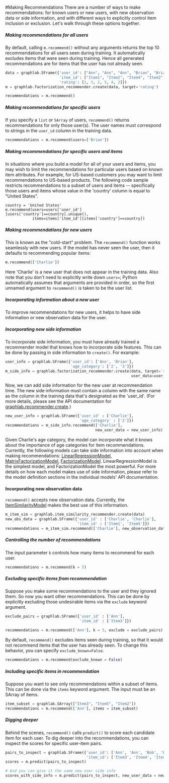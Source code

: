 <script src="../turi/js/recview.js"></script>
#Making Recommendations 
There are a number of ways to make recommendations: for known users or new users, with new observation data or side information, and with different ways to explicitly control item inclusion or exclusion.  Let's walk through these options together.

##### Making recommendations for all users

By default, calling `m.recommend()` without any arguments returns the top 10 recommendations for all users seen during training.  It automatically excludes items that were seen during training. Hence all generated recommendations are for items that the user has not already seen.

```python
data = graphlab.SFrame({'user_id': ["Ann", "Ann", "Ann", "Brian", "Brian", "Brian"],
                  		'item_id': ["Item1", "Item2", "Item4", "Item2", "Item3", "Item5"],
                  		'rating': [1, 3, 2, 5, 4, 2]})
m = graphlab.factorization_recommender.create(data, target='rating')

recommendations = m.recommend()
```

##### Making recommendations for specific users

If you specify a `list` or `SArray` of users, `recommend()` returns recommendations for only those user(s). The user names must correspond to strings in the `user_id` column in the training data.

```python
recommendations = m.recommend(users=['Brian'])
```

##### Making recommendations for specific users and items

In situations where you build a model for all of your users and items, you may wish to limit the recommendations for particular users based on known item attributes. For example, for US-based customers you may want to limit recommendations to US-based products. The following code sample restricts recommendations to a subset of users and items -- specifically those users and items whose value in the 'country' column is equal to "United States".

```
country = 'United States'
m.recommend(users=users['user_id'][users['country']==country].unique(),
            items=items['item_id'][items['country']==country])
```

##### Making recommendations for new users

This is known as the "cold-start" problem.  The `recommend()` function works seamlessly with new users. If the model has never seen the user, then it defaults to recommending popular items:

```python
m.recommend(['Charlie'])
```

Here 'Charlie' is a new user that does not appear in the training data.  Also note that you don't need to explicitly write down `users=`; Python automatically assumes that arguments are provided in order, so the first unnamed argument to `recommend()` is taken to be the user list.


##### Incorporating information about a new user

To improve recommendations for new users, it helps to have side information or new observation data for the user.

##### Incorporating new side information

To incorporate side information, you must have already trained a recommender model that knows how to incorporate side features.  This can be done by passing in side information to `create()`.  For example:

```python
user_info = graphlab.SFrame({'user_id': ['Ann', 'Brian'],
                       		 'age_category': ['2', '3']})
m_side_info = graphlab.factorization_recommender.create(data, target='rating',
           		      		                            user_data=user_info)
```

Now, we can add side information for the new user at recommendation time. The new side information must contain a column with the same name as the column in the training data that's designated as the 'user_id'.  (For more details, please see the API documentation for [graphlab.recommender.create](https://turi.com/products/create/docs/generated/graphlab.recommender.create.html#graphlab.recommender.create).)

```python
new_user_info = graphlab.SFrame({'user_id' : ['Charlie'],
								 'age_category' : ['2']})
recommendations = m_side_info.recommend(['Charlie'],
										new_user_data = new_user_info)
```

Given Charlie's age category, the model can incorporate what it knows about the importance of age categories for item recommendations.  Currently, the following models can take side information into account when making recommendations: [LinearRegressionModel](https://turi.com/products/create/docs/generated/graphlab.linear_regression.LinearRegression.html), [MatrixFactorizationModel](https://turi.com/products/create/docs/generated/graphlab.recommender.MatrixFactorizationModel.html#graphlab.recommender.MatrixFactorizationModel), [FactorizationModel](https://turi.com/products/create/docs/generated/graphlab.recommender.FactorizationModel.html#graphlab.recommender.FactorizationModel).  LinearRegressionModel is the simplest model, and FactorizationModel the most powerful.  For more details on how each model makes use of side information, please refer to the model definition sections in the individual models' API documentation.

#### Incorporating new observation data

`recommend()` accepts new observation data. Currently, the [ItemSimilarityModel](https://turi.com/products/create/docs/generated/graphlab.recommender.item_similarity_recommender.ItemSimilarityRecommender.html) makes the best use of this information.

```python
m_item_sim = graphlab.item_similarity_recommender.create(data)
new_obs_data = graphlab.SFrame({'user_id' : ['Charlie', 'Charlie'],
	                        	'item_id' : ['Item1', 'Item5']})
recommendations = m_item_sim.recommend(['Charlie'], new_observation_data = new_obs_data)
```

##### Controlling the number of recommendations

The input parameter `k` controls how many items to recommend for each user.

```python
recommendations = m.recommend(k = 5)
```

##### Excluding specific items from recommendation

Suppose you make some recommendations to the user and they ignored them.  So now you want other recommendations.  This can be done by explicitly excluding those undesirable items via the `exclude` keyword argument.

```python
exclude_pairs = graphlab.SFrame({'user_id' : ['Ann'],
                           		 'item_id' : ['Item3']})

recommendations = m.recommend(['Ann'], k = 5, exclude = exclude_pairs)
```

By default, `recommend()` excludes items seen during training, so that it would not recommend items that the user has already seen.  To change this behavior, you can specify `exclude_known=False`.

```python
recommendations = m.recommend(exclude_known = False)
```

##### Including specific items in recommendation

Suppose you want to see only recommendations within a subset of items.  This can be done via the `items` keyword argument.  The input must be an SArray of items.

```python
item_subset = graphlab.SArray(["Item3", "Item5", "Item2"])
recommendations = m.recommend(['Ann'], items = item_subset)
```

##### Digging deeper

Behind the scenes, `recommend()` calls `predict()` to score each candidate item for each user.  To dig deeper into the recommendations, you can inspect the scores for specific user-item pairs.

```python
pairs_to_inspect = graphlab.SFrame({'user_id': ['Ann', 'Ann', 'Bob', 'Bob', 'Charlie', 'Charlie', 'Charlie'],
									'item_id': ['Item3', 'Item4', 'Item5', 'Item1', 'Item1', 'Item2', 'Item4']})
scores = m.predict(pairs_to_inspect)

# And you can give it the same new user side info
scores_with_side_info = m.predict(pairs_to_inspect, new_user_data = new_user_info)
```
